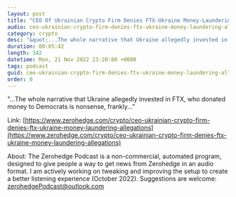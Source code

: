 ```yaml
---
layout: post
title: "CEO Of Ukrainian Crypto Firm Denies FTX-Ukraine Money-Laundering Allegations"
audio: ceo-ukrainian-crypto-firm-denies-ftx-ukraine-money-laundering-allegations-0
category: crypto
desc: "&quot;...The whole narrative that Ukraine allegedly invested in FTX, who donated money to Democrats is nonsense, frankly...&quot;"
duration: 00:05:42
length: 342
datetime: Mon, 21 Nov 2022 23:20:00 +0000
tags: podcast
guid: ceo-ukrainian-crypto-firm-denies-ftx-ukraine-money-laundering-allegations-0
order: 0
---
```

&quot;...The whole narrative that Ukraine allegedly invested in FTX, who donated money to Democrats is nonsense, frankly...&quot;

Link: [https://www.zerohedge.com/crypto/ceo-ukrainian-crypto-firm-denies-ftx-ukraine-money-laundering-allegations](https://www.zerohedge.com/crypto/ceo-ukrainian-crypto-firm-denies-ftx-ukraine-money-laundering-allegations)

About: The Zerohedge Podcast is a non-commercial, automated program, designed to give people a way to get news from Zerohedge in an audio format.  I am actively working on tweaking and improving the setup to create a better listening experience (October 2022).  Suggestions are welcome: [zerohedgePodcast@outlook.com](mailto:zerohedgePodcast@outlook.com)